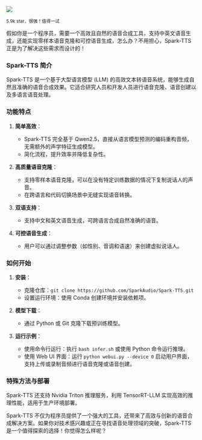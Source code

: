 <img src="/assets/image/250325-Spark-TTS.png"/>

<small>5.9k star，很强！值得一试</small>

假如你是一个程序员，需要一个高效且自然的语音合成工具，支持中英文语音生成，还能实现零样本语音克隆和可控语音生成，怎么办？不用担心，Spark-TTS正是为了解决这些需求而设计的！

### Spark-TTS 简介
Spark-TTS 是一个基于大型语言模型 (LLM) 的高效文本转语音系统，能够生成自然且准确的语音合成效果。它适合研究人员和开发人员进行语音克隆、语音创建以及多语言语音处理。

### 功能特点
1. **简单高效**：
   - Spark-TTS 完全基于 Qwen2.5，直接从语言模型预测的编码重构音频，无需额外的声学特征生成模型。
   - 简化流程，提升效率并降低复杂性。

2. **高质量语音克隆**：
   - 支持零样本语音克隆，可以在没有特定训练数据的情况下复制说话人的声音。
   - 在跨语言和代码切换场景中无缝实现语音转换。

3. **双语支持**：
   - 支持中文和英文语音生成，可跨语言合成自然准确的语音。

4. **可控语音生成**：
   - 用户可以通过调整参数（如性别、音调和语速）来创建虚拟说话人。

### 如何开始
1. **安装**：
   - 克隆仓库：`git clone https://github.com/SparkAudio/Spark-TTS.git`
   - 设置运行环境：使用 Conda 创建环境并安装依赖项。

2. **模型下载**：
   - 通过 Python 或 Git 克隆下载预训练模型。

3. **运行示例**：
   - 使用命令行运行：执行 `bash infer.sh` 或使用 Python 命令运行推理。
   - 使用 Web UI 界面：运行 `python webui.py --device 0` 启动用户界面，支持上传或录制音频进行语音克隆或语音创建。

### 特殊方法与部署
Spark-TTS 还支持 Nvidia Triton 推理服务，利用 TensorRT-LLM 实现高效的推理性能，适用于生产环境部署。

Spark-TTS 不仅为程序员提供了一个强大的工具，还带来了高效与创新的语音合成解决方案。如果你对技术感兴趣或正在寻找语音处理领域的突破，Spark-TTS 是一个值得探索的选择！你觉得怎么样呢？
